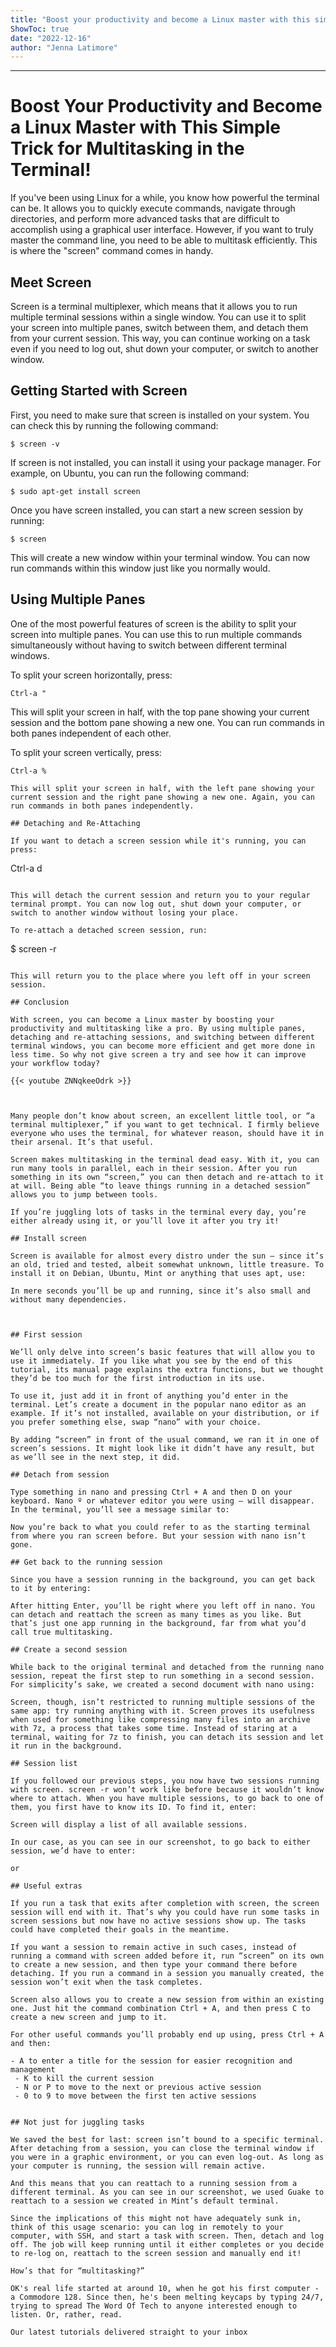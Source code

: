 ```yaml
---
title: "Boost your productivity and become a Linux master with this simple trick for multitasking in the terminal!"
ShowToc: true 
date: "2022-12-16"
author: "Jenna Latimore"
---
```

*****
# Boost Your Productivity and Become a Linux Master with This Simple Trick for Multitasking in the Terminal!

If you've been using Linux for a while, you know how powerful the terminal can be. It allows you to quickly execute commands, navigate through directories, and perform more advanced tasks that are difficult to accomplish using a graphical user interface. However, if you want to truly master the command line, you need to be able to multitask efficiently. This is where the "screen" command comes in handy.

## Meet Screen

Screen is a terminal multiplexer, which means that it allows you to run multiple terminal sessions within a single window. You can use it to split your screen into multiple panes, switch between them, and detach them from your current session. This way, you can continue working on a task even if you need to log out, shut down your computer, or switch to another window.

## Getting Started with Screen

First, you need to make sure that screen is installed on your system. You can check this by running the following command:

```
$ screen -v
```

If screen is not installed, you can install it using your package manager. For example, on Ubuntu, you can run the following command:

```
$ sudo apt-get install screen
```

Once you have screen installed, you can start a new screen session by running:

```
$ screen
```

This will create a new window within your terminal window. You can now run commands within this window just like you normally would.

## Using Multiple Panes

One of the most powerful features of screen is the ability to split your screen into multiple panes. You can use this to run multiple commands simultaneously without having to switch between different terminal windows.

To split your screen horizontally, press:

```
Ctrl-a "
```

This will split your screen in half, with the top pane showing your current session and the bottom pane showing a new one. You can run commands in both panes independent of each other.

To split your screen vertically, press:

```
Ctrl-a %

This will split your screen in half, with the left pane showing your current session and the right pane showing a new one. Again, you can run commands in both panes independently.

## Detaching and Re-Attaching

If you want to detach a screen session while it's running, you can press:

```
Ctrl-a d
```

This will detach the current session and return you to your regular terminal prompt. You can now log out, shut down your computer, or switch to another window without losing your place.

To re-attach a detached screen session, run:

```
$ screen -r
```

This will return you to the place where you left off in your screen session.

## Conclusion

With screen, you can become a Linux master by boosting your productivity and multitasking like a pro. By using multiple panes, detaching and re-attaching sessions, and switching between different terminal windows, you can become more efficient and get more done in less time. So why not give screen a try and see how it can improve your workflow today?

{{< youtube ZNNqkeeOdrk >}} 



Many people don’t know about screen, an excellent little tool, or “a terminal multiplexer,” if you want to get technical. I firmly believe everyone who uses the terminal, for whatever reason, should have it in their arsenal. It’s that useful.
 
Screen makes multitasking in the terminal dead easy. With it, you can run many tools in parallel, each in their session. After you run something in its own “screen,” you can then detach and re-attach to it at will. Being able “to leave things running in a detached session” allows you to jump between tools.
 
If you’re juggling lots of tasks in the terminal every day, you’re either already using it, or you’ll love it after you try it!
 
## Install screen
 
Screen is available for almost every distro under the sun – since it’s an old, tried and tested, albeit somewhat unknown, little treasure. To install it on Debian, Ubuntu, Mint or anything that uses apt, use:
 
In mere seconds you’ll be up and running, since it’s also small and without many dependencies.
 

 
## First session
 
We’ll only delve into screen’s basic features that will allow you to use it immediately. If you like what you see by the end of this tutorial, its manual page explains the extra functions, but we thought they’d be too much for the first introduction in its use.
 
To use it, just add it in front of anything you’d enter in the terminal. Let’s create a document in the popular nano editor as an example. If it’s not installed, available on your distribution, or if you prefer something else, swap “nano” with your choice.
 
By adding “screen” in front of the usual command, we ran it in one of screen’s sessions. It might look like it didn’t have any result, but as we’ll see in the next step, it did.
 
## Detach from session
 
Type something in nano and pressing Ctrl + A and then D on your keyboard. Nano º or whatever editor you were using – will disappear. In the terminal, you’ll see a message similar to:
 
Now you’re back to what you could refer to as the starting terminal from where you ran screen before. But your session with nano isn’t gone.
 
## Get back to the running session
 
Since you have a session running in the background, you can get back to it by entering:
 
After hitting Enter, you’ll be right where you left off in nano. You can detach and reattach the screen as many times as you like. But that’s just one app running in the background, far from what you’d call true multitasking.
 
## Create a second session
 
While back to the original terminal and detached from the running nano session, repeat the first step to run something in a second session. For simplicity’s sake, we created a second document with nano using:
 
Screen, though, isn’t restricted to running multiple sessions of the same app: try running anything with it. Screen proves its usefulness when used for something like compressing many files into an archive with 7z, a process that takes some time. Instead of staring at a terminal, waiting for 7z to finish, you can detach its session and let it run in the background.
 
## Session list
 
If you followed our previous steps, you now have two sessions running with screen. screen -r won’t work like before because it wouldn’t know where to attach. When you have multiple sessions, to go back to one of them, you first have to know its ID. To find it, enter:
 
Screen will display a list of all available sessions.
 
In our case, as you can see in our screenshot, to go back to either session, we’d have to enter:
 
or
 
## Useful extras
 
If you run a task that exits after completion with screen, the screen session will end with it. That’s why you could have run some tasks in screen sessions but now have no active sessions show up. The tasks could have completed their goals in the meantime.
 
If you want a session to remain active in such cases, instead of running a command with screen added before it, run “screen” on its own to create a new session, and then type your command there before detaching. If you run a command in a session you manually created, the session won’t exit when the task completes.
 
Screen also allows you to create a new session from within an existing one. Just hit the command combination Ctrl + A, and then press C to create a new screen and jump to it.
 
For other useful commands you’ll probably end up using, press Ctrl + A and then:
 
- A to enter a title for the session for easier recognition and management
 - K to kill the current session
 - N or P to move to the next or previous active session
 - 0 to 9 to move between the first ten active sessions

 
## Not just for juggling tasks
 
We saved the best for last: screen isn’t bound to a specific terminal. After detaching from a session, you can close the terminal window if you were in a graphic environment, or you can even log-out. As long as your computer is running, the session will remain active.
 
And this means that you can reattach to a running session from a different terminal. As you can see in our screenshot, we used Guake to reattach to a session we created in Mint’s default terminal.
 
Since the implications of this might not have adequately sunk in, think of this usage scenario: you can log in remotely to your computer, with SSH, and start a task with screen. Then, detach and log off. The job will keep running until it either completes or you decide to re-log on, reattach to the screen session and manually end it!
 
How’s that for “multitasking?”
 
OK's real life started at around 10, when he got his first computer - a Commodore 128. Since then, he's been melting keycaps by typing 24/7, trying to spread The Word Of Tech to anyone interested enough to listen. Or, rather, read.
 
Our latest tutorials delivered straight to your inbox




